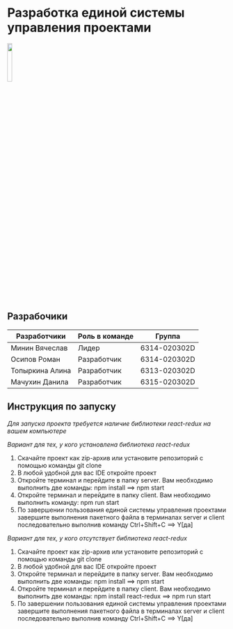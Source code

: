 # Разработка единой системы управления проектами

<img align="center" width="15%" src="https://github.com/algorithm-ssau/client/src/assets/img/navbar-logo.svg">   


## Разрабочики

|  Разработчики  |   Роль в команде   |  Группа  | 
|-------------------|-------------------|-------------------|
|Минин Вячеслав|  Лидер  |6314-020302D|
|Осипов Роман|  Разработчик  |6314-020302D|
|Топыркина Алина|  Разработчик  |6313-020302D|
|Мачухин Данила|  Разработчик  |6315-020302D|

## Инструкция по запуску 

*Для запуска проекта требуется наличие библиотеки react-redux на вашем компьютере*

*Вариант для тех, у кого установлена библиотека react-redux*

1) Скачайте проект как zip-архив или установите репозиторий с помощью команды git clone
2) В любой удобной для вас IDE откройте проект
3) Откройте терминал и перейдите в папку server. Вам необходимо выполнить две команды: npm install ==> npm start 
4) Откройте терминал и перейдите в папку client. Вам необходимо выполнить команду: npm run start
5) По завершении пользования единой системы управления проектами завершите выполнения пакетного файла в терминалах server и client последовательно выполнив команду Ctrl+Shift+C ==> Y[да]

*Вариант для тех, у кого отсутствует библиотека react-redux*
1) Скачайте проект как zip-архив или установите репозиторий с помощью команды git clone
2) В любой удобной для вас IDE откройте проект
3) Откройте терминал и перейдите в папку server. Вам необходимо выполнить две команды: npm install ==> npm start 
4) Откройте терминал и перейдите в папку client. Вам необходимо выполнить две команды: npm install react-redux ==> npm run start
5) По завершении пользования единой системы управления проектами завершите выполнения пакетного файла в терминалах server и client последовательно выполнив команду Ctrl+Shift+C ==> Y[да]
